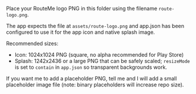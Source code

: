 Place your RouteMe logo PNG in this folder using the filename `route-logo.png`.

The app expects the file at `assets/route-logo.png` and app.json has been configured to use it for the app icon and native splash image.

Recommended sizes:
- Icon: 1024x1024 PNG (square, no alpha recommended for Play Store)
- Splash: 1242x2436 or a large PNG that can be safely scaled; `resizeMode` is set to `contain` in `app.json` so transparent backgrounds work.

If you want me to add a placeholder PNG, tell me and I will add a small placeholder image file (note: binary placeholders will increase repo size).